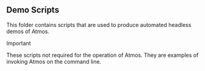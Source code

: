 ## Demo Scripts

This folder contains scripts that are used to produce automated headless demos of Atmos.

> [!IMPORTANT]
> These scripts not required for the operation of Atmos. They are examples of invoking Atmos on the command line.
